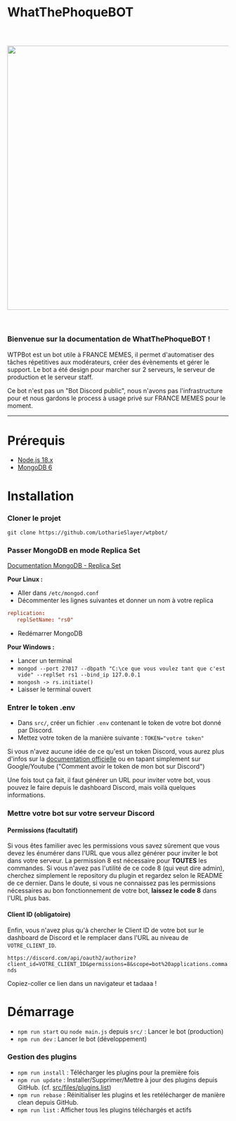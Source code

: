 # WhatThePhoqueBOT

<br/>

<h3 align="center"><img src="https://user-images.githubusercontent.com/49253492/139536561-5eaf9aad-64dd-4bc4-a33a-913a28ccb620.png" width="600px"></h3>

<br/>

### **Bienvenue sur la documentation de WhatThePhoqueBOT !**

WTPBot est un bot utile à FRANCE MEMES, il permet d'automatiser des tâches répetitives aux modérateurs, créer des évènements et gérer le support. Le bot a été design pour marcher sur 2 serveurs, le serveur de production et le serveur staff.

Ce bot n'est pas un "Bot Discord public", nous n'avons pas l'infrastructure pour et nous gardons le process à usage privé sur FRANCE MEMES pour le moment.

---

# Prérequis
- [Node.js 18.x](https://nodejs.org/en/)
- [MongoDB 6](https://www.mongodb.com/docs/manual/installation/)

# Installation

### Cloner le projet
`git clone https://github.com/LotharieSlayer/wtpbot/`

### Passer MongoDB en mode Replica Set
[Documentation MongoDB - Replica Set](https://www.mongodb.com/docs/manual/tutorial/deploy-replica-set/)

**Pour Linux :**
- Aller dans `/etc/mongod.conf`
- Décommenter les lignes suivantes et donner un nom à votre replica
```conf
replication:
   replSetName: "rs0"
```
- Redémarrer MongoDB

**Pour Windows :**
- Lancer un terminal
- `mongod --port 27017 --dbpath "C:\ce que vous voulez tant que c'est vide" --replSet rs1 --bind_ip 127.0.0.1`
- `mongosh -> rs.initiate()`
- Laisser le terminal ouvert

### Entrer le token .env
- Dans `src/`, créer un fichier `.env` contenant le token de votre bot donné par Discord.
- Mettez votre token de la manière suivante : `TOKEN="votre token"`

Si vous n'avez aucune idée de ce qu'est un token Discord, vous aurez plus d'infos sur la [documentation officielle](https://discord.com/developers/docs) ou en tapant simplement sur Google/Youtube ("Comment avoir le token de mon bot sur Discord")

Une fois tout ça fait, il faut générer un URL pour inviter votre bot, vous pouvez le faire depuis le dashboard Discord, mais voilà quelques informations.

### Mettre votre bot sur votre serveur Discord

#### Permissions (facultatif)

Si vous êtes familier avec les permissions vous savez sûrement que vous devez les énumérer dans l'URL que vous allez générer pour inviter le bot dans votre serveur. La permission 8 est nécessaire pour **TOUTES** les commandes. Si vous n'avez pas l'utilité de ce code 8 (qui veut dire admin), cherchez simplement le repository du plugin et regardez selon le README de ce dernier. Dans le doute, si vous ne connaissez pas les permissions nécessaires au bon fonctionnement de votre bot, **laissez le code 8** dans l'URL plus bas.

#### Client ID (obligatoire)

Enfin, vous n'avez plus qu'à chercher le Client ID de votre bot sur le dashboard de Discord et le remplacer dans l'URL au niveau de `VOTRE_CLIENT_ID`.

`https://discord.com/api/oauth2/authorize?client_id=VOTRE_CLIENT_ID&permissions=8&scope=bot%20applications.commands`

Copiez-coller ce lien dans un navigateur et tadaaa !

# Démarrage

- `npm run start` ou `node main.js` depuis `src/` : Lancer le bot (production)
- `npm run dev` : Lancer le bot (développement)

### Gestion des plugins
- `npm run install` : Télécharger les plugins pour la première fois
- `npm run update` : Installer/Supprimer/Mettre à jour des plugins depuis GitHub. (cf. [src/files/plugins.list](https://github.com/LotharieSlayer/wtpbot/blob/dev/src/files/plugins.list))
- `npm run rebase` : Réinitialiser les plugins et les retélécharger de manière clean depuis GitHub.
- `npm run list` : Afficher tous les plugins téléchargés et actifs

